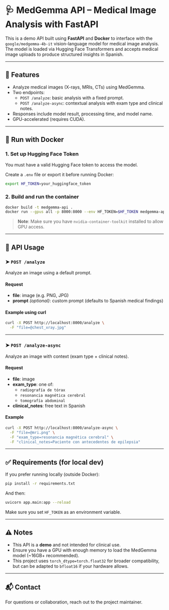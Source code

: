# 🩺 MedGemma API – Medical Image Analysis with FastAPI

This is a demo API built using **FastAPI** and **Docker** to interface with the `google/medgemma-4b-it` vision-language model for medical image analysis. The model is loaded via Hugging Face Transformers and accepts medical image uploads to produce structured insights in Spanish.

---

## 🚀 Features

- Analyze medical images (X-rays, MRIs, CTs) using MedGemma.
- Two endpoints:
  - `POST /analyze`: basic analysis with a fixed prompt.
  - `POST /analyze-async`: contextual analysis with exam type and clinical notes.
- Responses include model result, processing time, and model name.
- GPU-accelerated (requires CUDA).

---

## 🐋 Run with Docker

### 1. Set up Hugging Face Token

You must have a valid Hugging Face token to access the model.

Create a `.env` file or export it before running Docker:

```bash
export HF_TOKEN=your_huggingface_token
```

### 2. Build and run the container

```bash
docker build -t medgemma-api .
docker run --gpus all -p 8000:8000 --env HF_TOKEN=$HF_TOKEN medgemma-api
```

> **Note**: Make sure you have `nvidia-container-toolkit` installed to allow GPU access.

---

## 🧪 API Usage

### ➤ `POST /analyze`

Analyze an image using a default prompt.

#### Request

- **file**: image (e.g. PNG, JPG)
- **prompt** *(optional)*: custom prompt (defaults to Spanish medical findings)

#### Example using curl

```bash
curl -X POST http://localhost:8000/analyze \
  -F "file=@chest_xray.jpg"
```

---

### ➤ `POST /analyze-async`

Analyze an image with context (exam type + clinical notes).

#### Request

- **file**: image
- **exam_type**: one of:
  - `radiografía de tórax`
  - `resonancia magnética cerebral`
  - `tomografía abdominal`
- **clinical_notes**: free text in Spanish

#### Example

```bash
curl -X POST http://localhost:8000/analyze-async \
  -F "file=@mri.png" \
  -F "exam_type=resonancia magnética cerebral" \
  -F "clinical_notes=Paciente con antecedentes de epilepsia"
```

---

## ✅ Requirements (for local dev)

If you prefer running locally (outside Docker):

```bash
pip install -r requirements.txt
```

And then:

```bash
uvicorn app.main:app --reload
```

Make sure you set `HF_TOKEN` as an environment variable.

---

## ⚠️ Notes

- This API is a **demo** and not intended for clinical use.
- Ensure you have a GPU with enough memory to load the MedGemma model (~16GB+ recommended).
- This project uses `torch_dtype=torch.float32` for broader compatibility, but can be adapted to `bfloat16` if your hardware allows.

---

## 📬 Contact

For questions or collaboration, reach out to the project maintainer.
